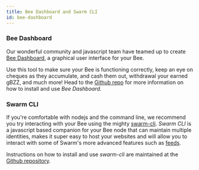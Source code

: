 ```yaml
---
title: Bee Dashboard and Swarm CLI
id: bee-dashboard
---
```


### Bee Dashboard

Our wonderful community and javascript team have teamed up to create [Bee Dashboard](https://github.com/ethersphere/bee-dashboard), a graphical user interface for your Bee.

Use this tool to make sure your Bee is functioning correctly, keep an eye on cheques as they accumulate, and cash them out, withdrawal your earned gBZZ, and much more! Head to the [Github repo](https://github.com/ethersphere/bee-dashboard) for more information on how to install and use *Bee Dashboard*.

### Swarm CLI

If you're comfortable with nodejs and the command line, we recommend you try interacting with your Bee using the mighty [swarm-cli](https://github.com/ethersphere/swarm-cli). *Swarm CLI* is a javascript based companion for your Bee node that can maintain multiple identities, makes it super easy to host your websites and will allow you to interact with some of Swarm's more advanced features such as [feeds](/docs/develop-on-swarm/feeds).

Instructions on how to install and use *swarm-cli* are maintained at the [Github repository](https://github.com/ethersphere/bee-dashboard).
